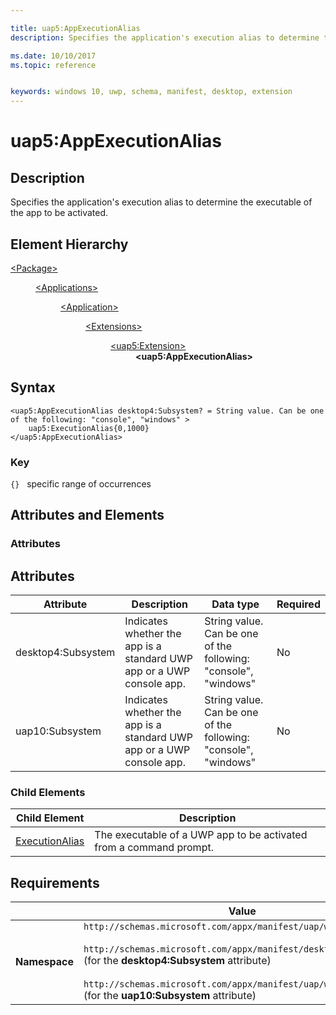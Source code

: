 ```yaml
---

title: uap5:AppExecutionAlias
description: Specifies the application's execution alias to determine the executable of the app to be activated.

ms.date: 10/10/2017
ms.topic: reference


keywords: windows 10, uwp, schema, manifest, desktop, extension 
---
```


# uap5:AppExecutionAlias

## Description
Specifies the application's execution alias to determine the executable of the app to be activated.

## Element Hierarchy
<dl>
<dt><a href="element-package.md">&lt;Package&gt;</a></dt>
<dd>
<dl>
<dt><a href="element-applications.md">&lt;Applications&gt;</a></dt>
<dd>
<dl>
<dt><a href="element-application.md">&lt;Application&gt;</a></dt>
<dd>
<dl>
<dt><a href="element-1-extensions.md">&lt;Extensions&gt;</a></dt>
<dd>
<dl>
<dt><a href="element-uap5-extension.md">&lt;uap5:Extension&gt;</a></dt>
<dd><b>&lt;uap5:AppExecutionAlias&gt;</b></dd>
</dl>
</dd>
</dl>
</dd>
</dl>
</dd>
</dl>
</dd>
</dl>

## Syntax
```syntax
<uap5:AppExecutionAlias desktop4:Subsystem? = String value. Can be one of the following: "console", "windows" >   
    uap5:ExecutionAlias{0,1000}
</uap5:AppExecutionAlias>
```

### Key
`{}`   specific range of occurrences


## Attributes and Elements
### Attributes
## Attributes
| Attribute | Description | Data type | Required |
|-----------|-------------|-----------|----------|
| desktop4:Subsystem | Indicates whether the app is a standard UWP app or a UWP console app. | String value. Can be one of the following: "console", "windows" | No |
| uap10:Subsystem | Indicates whether the app is a standard UWP app or a UWP console app. | String value. Can be one of the following: "console", "windows" | No |

### Child Elements
| Child Element | Description |
|---------------|-------------|
| [ExecutionAlias](element-uap5-ExecutionAlias.md) | The executable of a UWP app to be activated from a command prompt. |


## Requirements

|   | Value |
|--|--|
| **Namespace** | `http://schemas.microsoft.com/appx/manifest/uap/windows10/5`<br/><br/>`http://schemas.microsoft.com/appx/manifest/desktop/windows10/4` (for the **desktop4:Subsystem** attribute)<br/><br/>`http://schemas.microsoft.com/appx/manifest/uap/windows10/10` (for the **uap10:Subsystem** attribute) |
